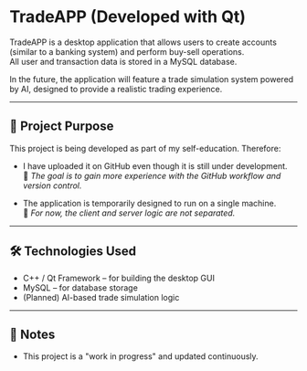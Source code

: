 # TradeAPP (Developed with Qt)

TradeAPP is a desktop application that allows users to create accounts (similar to a banking system) and perform buy-sell operations.  
All user and transaction data is stored in a MySQL database.

In the future, the application will feature a trade simulation system powered by AI, designed to provide a realistic trading experience.

---

## 🚀 Project Purpose

This project is being developed as part of my self-education. Therefore:

- I have uploaded it on GitHub even though it is still under development.  
  📌 *The goal is to gain more experience with the GitHub workflow and version control.*

- The application is temporarily designed to run on a single machine.  
  🔧 *For now, the client and server logic are not separated.*

---

## 🛠️ Technologies Used

- C++ / Qt Framework – for building the desktop GUI  
- MySQL – for database storage  
- (Planned) AI-based trade simulation logic  

---

## 📌 Notes

- This project is a "work in progress" and updated continuously.
